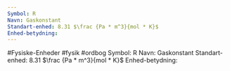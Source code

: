 ```yaml
---
Symbol: R
Navn: Gaskonstant
Standart-enhed: 8.31 $\frac {Pa * m^3}{mol * K}$
Enhed-betydning:
---
```

#Fysiske-Enheder #fysik #ordbog 
Symbol: R
Navn: Gaskonstant
Standart-enhed: 8.31 $\frac {Pa * m^3}{mol * K}$
Enhed-betydning:


